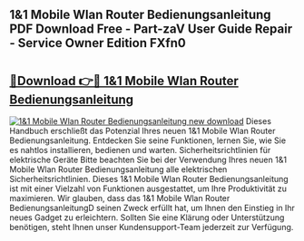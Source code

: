 ## 1&1 Mobile Wlan Router Bedienungsanleitung PDF Download Free - Part-zaV User Guide Repair - Service Owner Edition FXfn0

# <h2><a href="http://df0q9r.blite.top/?on=1%261+Mobile+Wlan+Router+Bedienungsanleitung">🔗Download 👉🔴 1&1 Mobile Wlan Router Bedienungsanleitung</a></h2>

[![1&1 Mobile Wlan Router Bedienungsanleitung new download](https://i.imgur.com/lujVjoI.png)](http://df0q9r.blite.top/?on=1%261+Mobile+Wlan+Router+Bedienungsanleitung)
Dieses Handbuch erschließt das Potenzial Ihres neuen 1&1 Mobile Wlan Router Bedienungsanleitung. Entdecken Sie seine Funktionen, lernen Sie, wie Sie es nahtlos installieren, bedienen und warten. Sicherheitsrichtlinien für elektrische Geräte Bitte beachten Sie bei der Verwendung Ihres neuen 1&1 Mobile Wlan Router Bedienungsanleitung alle elektrischen Sicherheitsrichtlinien. Dieses 1&1 Mobile Wlan Router Bedienungsanleitung ist mit einer Vielzahl von Funktionen ausgestattet, um Ihre Produktivität zu maximieren. Wir glauben, dass das 1&1 Mobile Wlan Router BedienungsanleitungD seinen Zweck erfüllt hat, um Ihnen den Einstieg in Ihr neues Gadget zu erleichtern. Sollten Sie eine Klärung oder Unterstützung benötigen, steht Ihnen unser Kundensupport-Team jederzeit zur Verfügung.
